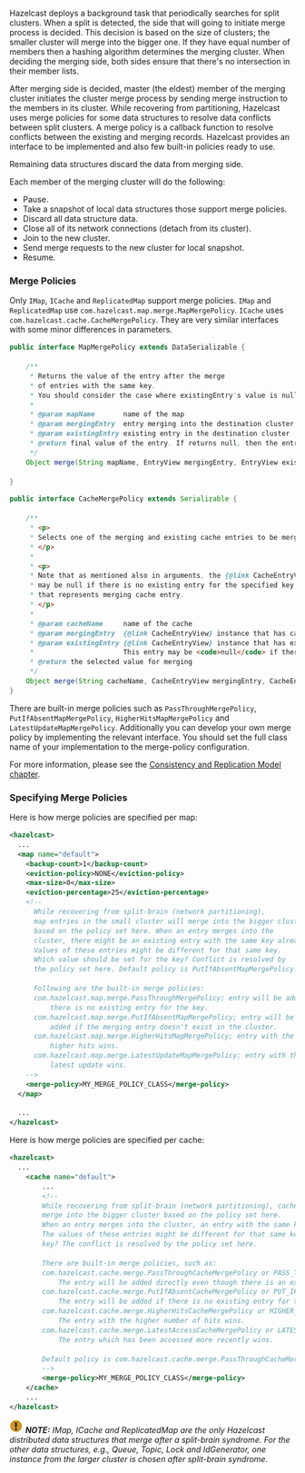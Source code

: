 

Hazelcast deploys a background task that periodically searches for split clusters. When a split is detected, the side that will going to initiate merge process is decided. This decision is based on the size of clusters; the smaller cluster will merge into the bigger one. If they have equal number of members then a hashing algorithm determines the merging cluster. When deciding the merging side, both sides ensure that there's no intersection in their member lists.

After merging side is decided, master (the eldest) member of the merging cluster initiates the cluster merge process by sending merge instruction to the members in its cluster.
While recovering from partitioning, Hazelcast uses merge policies for some data structures to resolve data conflicts between split clusters. A merge policy is a callback function to resolve conflicts between the existing and merging records. Hazelcast provides an interface to be implemented and also few built-in policies ready to use.

Remaining data structures discard the data from merging side.

Each member of the merging cluster will do the following:

- Pause.
- Take a snapshot of local data structures those support merge policies.
- Discard all data structure data.
- Close all of its network connections (detach from its cluster).
- Join to the new cluster.
- Send merge requests to the new cluster for local snapshot.
- Resume.

### Merge Policies

Only `IMap`, `ICache` and `ReplicatedMap` support merge policies. `IMap` and `ReplicatedMap` use `com.hazelcast.map.merge.MapMergePolicy`. `ICache` uses `com.hazelcast.cache.CacheMergePolicy`. They are very similar interfaces with some minor differences in parameters.

```java
public interface MapMergePolicy extends DataSerializable {

    /**
     * Returns the value of the entry after the merge
     * of entries with the same key.
     * You should consider the case where existingEntry's value is null.
     *
     * @param mapName       name of the map
     * @param mergingEntry  entry merging into the destination cluster
     * @param existingEntry existing entry in the destination cluster
     * @return final value of the entry. If returns null, then the entry will be removed.
     */
    Object merge(String mapName, EntryView mergingEntry, EntryView existingEntry);

}
```

```java
public interface CacheMergePolicy extends Serializable {

    /**
     * <p>
     * Selects one of the merging and existing cache entries to be merged.
     * </p>
     *
     * <p>
     * Note that as mentioned also in arguments, the {@link CacheEntryView} instance that represents existing cache entry
     * may be null if there is no existing entry for the specified key in the the {@link CacheEntryView} instance
     * that represents merging cache entry.
     * </p>
     *
     * @param cacheName     name of the cache
     * @param mergingEntry  {@link CacheEntryView} instance that has cache entry to be merged
     * @param existingEntry {@link CacheEntryView} instance that has existing cache entry.
     *                      This entry may be <code>null</code> if there is no existing cache entry.
     * @return the selected value for merging
     */
    Object merge(String cacheName, CacheEntryView mergingEntry, CacheEntryView existingEntry);
}
```

There are built-in merge policies such as `PassThroughMergePolicy`, `PutIfAbsentMapMergePolicy`, `HigherHitsMapMergePolicy` and `LatestUpdateMapMergePolicy`. Additionally you can develop your own merge policy by implementing the relevant interface. You should set the full class name of your implementation to the merge-policy configuration.  

For more information, please see the [Consistency and Replication Model chapter](/2550_Consistency_and_Replication_Model.md).

### Specifying Merge Policies

Here is how merge policies are specified per map:

```xml
<hazelcast>
  ...
  <map name="default">
    <backup-count>1</backup-count>
    <eviction-policy>NONE</eviction-policy>
    <max-size>0</max-size>
    <eviction-percentage>25</eviction-percentage>
    <!--
      While recovering from split-brain (network partitioning),
      map entries in the small cluster will merge into the bigger cluster
      based on the policy set here. When an entry merges into the
      cluster, there might be an existing entry with the same key already.
      Values of these entries might be different for that same key.
      Which value should be set for the key? Conflict is resolved by
      the policy set here. Default policy is PutIfAbsentMapMergePolicy.

      Following are the built-in merge policies:
      com.hazelcast.map.merge.PassThroughMergePolicy; entry will be added if
          there is no existing entry for the key.
      com.hazelcast.map.merge.PutIfAbsentMapMergePolicy; entry will be
          added if the merging entry doesn't exist in the cluster.
      com.hazelcast.map.merge.HigherHitsMapMergePolicy; entry with the
          higher hits wins.
      com.hazelcast.map.merge.LatestUpdateMapMergePolicy; entry with the
          latest update wins.
    -->
    <merge-policy>MY_MERGE_POLICY_CLASS</merge-policy>
  </map>

  ...
</hazelcast>
```

Here is how merge policies are specified per cache:

```xml
<hazelcast>
  ...
    <cache name="default">
        ...
        <!--       
        While recovering from split-brain (network partitioning), cache entries in the small cluster
        merge into the bigger cluster based on the policy set here.
        When an entry merges into the cluster, an entry with the same key might already exist in the cluster.
        The values of these entries might be different for that same key. Which value should be set for the
        key? The conflict is resolved by the policy set here.

        There are built-in merge policies, such as:
        com.hazelcast.cache.merge.PassThroughCacheMergePolicy or PASS_THROUGH:
            The entry will be added directly even though there is an existing entry for the key.
        com.hazelcast.cache.merge.PutIfAbsentCacheMergePolicy or PUT_IF_ABSENT:
            The entry will be added if there is no existing entry for the key.
        com.hazelcast.cache.merge.HigherHitsCacheMergePolicy or HIGHER_HITS:
            The entry with the higher number of hits wins.
        com.hazelcast.cache.merge.LatestAccessCacheMergePolicy or LATEST_ACCESS:
            The entry which has been accessed more recently wins.

        Default policy is com.hazelcast.cache.merge.PassThroughCacheMergePolicy
        -->
        <merge-policy>MY_MERGE_POLICY_CLASS</merge-policy>        
    </cache>
    ...
</hazelcast>    
```

![image](../images/NoteSmall.jpg) ***NOTE:*** *IMap, ICache and ReplicatedMap are  the only Hazelcast distributed data structures that merge after a split-brain syndrome. For the other data structures, e.g., Queue, Topic, Lock and IdGenerator, one instance from the larger cluster is chosen after split-brain syndrome.*
